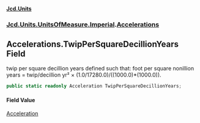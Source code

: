#### [Jcd.Units](index 'index')
### [Jcd.Units.UnitsOfMeasure.Imperial](Jcd.Units.UnitsOfMeasure.Imperial 'Jcd.Units.UnitsOfMeasure.Imperial').[Accelerations](Accelerations 'Jcd.Units.UnitsOfMeasure.Imperial.Accelerations')

## Accelerations.TwipPerSquareDecillionYears Field

twip per square decillion years defined such that: foot per square nonillion years = twip/decillion yr² ×
(1.0/17280.0)/((1000.0)*(1000.0)).

```csharp
public static readonly Acceleration TwipPerSquareDecillionYears;
```

#### Field Value
[Acceleration](Acceleration 'Jcd.Units.UnitTypes.Acceleration')